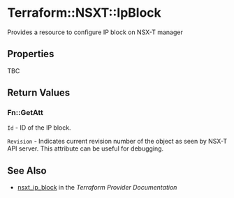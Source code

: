 # Terraform::NSXT::IpBlock

Provides a resource to configure IP block on NSX-T manager

## Properties

TBC

## Return Values

### Fn::GetAtt

`Id` - ID of the IP block.

`Revision` - Indicates current revision number of the object as seen by NSX-T API server. This attribute can be useful for debugging.

## See Also

* [nsxt_ip_block](https://www.terraform.io/docs/providers/nsxt/r/ip_block.html) in the _Terraform Provider Documentation_